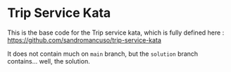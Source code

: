 # Trip Service Kata

This is the base code for the Trip service kata, which is fully defined here : https://github.com/sandromancuso/trip-service-kata

It does not contain much on `main` branch, but the `solution` branch contains... well, the solution.
